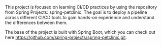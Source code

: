 This project is focused on learning CI/CD practices by using the repository from Spring Projects: spring-petclinic. The goal is to deploy a pipeline across different CI/CD tools to gain hands-on experience and understand the differences between them.

The base of the project is built with Spring Boot, which you can check out here https://github.com/spring-projects/spring-petclinic.git.
